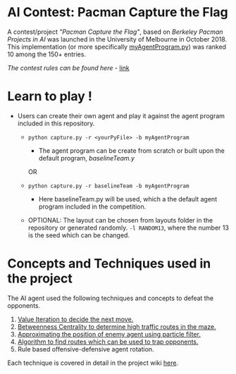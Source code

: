 # AI Contest: Pacman Capture the Flag #

A contest/project *"Pacman Capture the Flag"*, based on *Berkeley Pacman Projects in AI* was launched in the University of Melbourne in October 2018. This implementation (or more specifically [myAgentProgram.py](https://github.com/anubhav-cs/Machine-Learning-and-AI/blob/master/pacman-AI/myAgentProgram.py)) was ranked 10 among the 150+ entries.

*The contest rules can be found here -* [link](http://ai.berkeley.edu/contest.html)

# Learn to play ! #

* Users can create their own agent and play it against the agent program included in this repository.

  * `python capture.py -r <yourPyFile> -b myAgentProgram`
    * The agent program can be create from scratch or built upon the default program, *baselineTeam.y*

    OR

  * `python capture.py -r baselineTeam -b myAgentProgram`

    * Here baselineTeam.py will be used, which a the default agent program included in the competition.
  * OPTIONAL: The layout can be chosen from layouts folder in the repository or generated randomly. `-l RANDOM13`, where the number 13 is the seed which can be changed.


# Concepts and Techniques used in the project #

The AI agent used the following techniques and concepts to defeat the opponents.

1. [Value Iteration to decide the next move.](https://github.com/anubhav-cs/Machine-Learning-and-AI/wiki/Value-Iteration)
2. [Betweenness Centrality to determine high traffic routes in the maze.](https://github.com/anubhav-cs/Machine-Learning-and-AI/wiki/Predicting-most-likely-path-using-betweenness-centrality)
3. [Approximating the position of enemy agent using particle filter.](https://github.com/anubhav-cs/Machine-Learning-and-AI/wiki/Particle-Filter)
4. [Algorithm to find routes which can be used to trap opponents.](https://github.com/anubhav-cs/Machine-Learning-and-AI/wiki/Trap-point-finder)
5. Rule based offensive-defensive agent rotation.

Each technique is covered in detail in the project wiki [here](https://github.com/anubhav-cs/Machine-Learning-and-AI/wiki).
